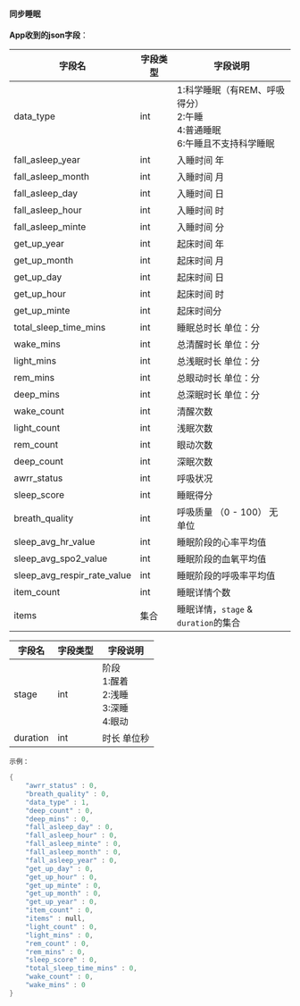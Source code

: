 #### 同步睡眠

**App收到的json字段**：

| 字段名                      | 字段类型 | 字段说明                                                     |
| --------------------------- | -------- | ------------------------------------------------------------ |
| data_type                   | int      | 1:科学睡眠（有REM、呼吸得分）<br />2:午睡  <br />4:普通睡眠<br />6:午睡且不支持科学睡眠 |
| fall_asleep_year            | int      | 入睡时间 年                                                  |
| fall_asleep_month           | int      | 入睡时间 月                                                  |
| fall_asleep_day             | int      | 入睡时间 日                                                  |
| fall_asleep_hour            | int      | 入睡时间 时                                                  |
| fall_asleep_minte           | int      | 入睡时间 分                                                  |
| get_up_year                 | int      | 起床时间 年                                                  |
| get_up_month                | int      | 起床时间 月                                                  |
| get_up_day                  | int      | 起床时间 日                                                  |
| get_up_hour                 | int      | 起床时间 时                                                  |
| get_up_minte                | int      | 起床时间分                                                   |
| total_sleep_time_mins       | int      | 睡眠总时长  单位：分                                         |
| wake_mins                   | int      | 总清醒时长  单位：分                                         |
| light_mins                  | int      | 总浅眠时长  单位：分                                         |
| rem_mins                    | int      | 总眼动时长  单位：分                                         |
| deep_mins                   | int      | 总深眠时长  单位：分                                         |
| wake_count                  | int      | 清醒次数                                                     |
| light_count                 | int      | 浅眠次数                                                     |
| rem_count                   | int      | 眼动次数                                                     |
| deep_count                  | int      | 深眠次数                                                     |
| awrr_status                 | int      | 呼吸状况                                                     |
| sleep_score                 | int      | 睡眠得分                                                     |
| breath_quality              | int      | 呼吸质量 （0 - 100） 无单位                                  |
| sleep_avg_hr_value          | int      | 睡眠阶段的心率平均值                                         |
| sleep_avg_spo2_value        | int      | 睡眠阶段的血氧平均值                                         |
| sleep_avg_respir_rate_value | int      | 睡眠阶段的呼吸率平均值                                       |
| item_count                  | int      | 睡眠详情个数                                                 |
| items                       | 集合     | 睡眠详情，`stage` & `duration`的集合                         |

| 字段名   | 字段类型 | 字段说明                                               |
| -------- | -------- | ------------------------------------------------------ |
| stage    | int      | 阶段 <br />1:醒着<br />2:浅睡<br />3:深睡 <br />4:眼动 |
| duration | int      | 时长 单位秒                                            |

`示例：`

```c
{
    "awrr_status" : 0,
    "breath_quality" : 0,
    "data_type" : 1,
    "deep_count" : 0,
    "deep_mins" : 0,
    "fall_asleep_day" : 0,
    "fall_asleep_hour" : 0,
    "fall_asleep_minte" : 0,
    "fall_asleep_month" : 0,
    "fall_asleep_year" : 0,
    "get_up_day" : 0,
    "get_up_hour" : 0,
    "get_up_minte" : 0,
    "get_up_month" : 0,
    "get_up_year" : 0,
    "item_count" : 0,
    "items" : null,
    "light_count" : 0,
    "light_mins" : 0,
    "rem_count" : 0,
    "rem_mins" : 0,
    "sleep_score" : 0,
    "total_sleep_time_mins" : 0,
    "wake_count" : 0,
    "wake_mins" : 0
}
```
